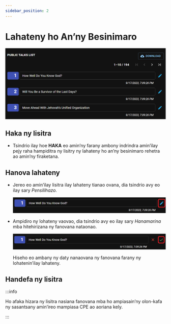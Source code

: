 ```yaml
---
sidebar_position: 2
---
```


# Lahateny ho An’ny Besinimaro

![Public Talks](./cpe_public_talks_list.png)

## Haka ny lisitra

- Tsindrio ilay hoe **HAKA** eo amin’ny farany ambony indrindra amin’ilay pejy raha hampiditra ny lisitry ny lahateny ho an’ny besinimaro rehetra ao amin’ny firaketana.

## Hanova lahateny

- Jereo eo amin’ilay lisitra ilay lahateny tianao ovana, dia tsindrio avy eo ilay sary _Pensilihazo._

  ![Public Talk Edit](./cpe_public_talk_edit.png)

- Ampidiro ny lohateny vaovao, dia tsindrio avy eo ilay sary _Hanamarina_ mba hitehirizana ny fanovana nataonao.

  ![Public Talk Save](./cpe_public_talk_save.png)

  Hiseho eo ambany ny daty nanaovana ny fanovana farany ny lohatenin’ilay lahateny.

## Handefa ny lisitra

:::info

Ho afaka hizara ny lisitra nasiana fanovana mba ho ampiasain’ny olon-kafa ny sasantsany amin’ireo mampiasa CPE ao aoriana kely.

:::
